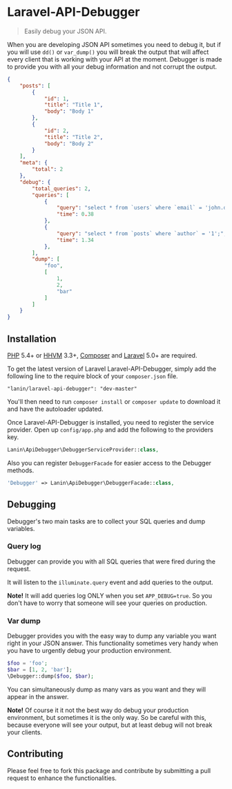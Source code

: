 # Laravel-API-Debugger
> Easily debug your JSON API. 

When you are developing JSON API sometimes you need to debug it, but if you will use `dd()` or `var_dump()` you will break the output that will affect every client that is working with your API at the moment. Debugger is made to provide you with all your debug information and not corrupt the output.

```json
{
    "posts": [
        {
            "id": 1,
            "title": "Title 1",
            "body": "Body 1"
        },        
        {
            "id": 2,
            "title": "Title 2",
            "body": "Body 2"
        }
    ],
    "meta": {
        "total": 2
    },
    "debug": {
        "total_queries": 2,
        "queries": [
            {
                "query": "select * from `users` where `email` = 'john.doe@acme.com' limit 1;",
                "time": 0.38
            },
            {
                "query": "select * from `posts` where `author` = '1';",
                "time": 1.34
            },
        ],
        "dump": [
            "foo",
            [
                1,
                2,
                "bar"
            ]
        ]
    }
}
```

## Installation

[PHP](https://php.net) 5.4+ or [HHVM](http://hhvm.com) 3.3+, [Composer](https://getcomposer.org) and [Laravel](http://laravel.com) 5.0+ are required.

To get the latest version of Laravel Laravel-API-Debugger, simply add the following line to the require block of your `composer.json` file.

```
"lanin/laravel-api-debugger": "dev-master"
```

You'll then need to run `composer install` or `composer update` to download it and have the autoloader updated.

Once Laravel-API-Debugger is installed, you need to register the service provider. Open up `config/app.php` and add the following to the providers key.

```php
Lanin\ApiDebugger\DebuggerServiceProvider::class,
```

Also you can register `DebuggerFacade` for easier  access to the Debugger methods.

```php
'Debugger' => Lanin\ApiDebugger\DebuggerFacade::class,
```

## Debugging

Debugger's two main tasks are to collect your SQL queries and dump variables.

### Query log

Debugger can provide you with all SQL queries that were fired during the request. 

It will listen to the `illuminate.query` event and add queries to the output.

**Note!** It will add queries log ONLY when you set `APP_DEBUG=true`. So you don't have to worry that someone will see your queries on production.

### Var dump

Debugger provides you with the easy way to dump any variable you want right in your JSON answer. This functionality sometimes very handy when you have to urgently debug your production environment.

```php
$foo = 'foo';
$bar = [1, 2, 'bar'];
\Debugger::dump($foo, $bar);
```

You can simultaneously dump as many vars as you want and they will appear in the answer.

**Note!** Of course it it not the best way do debug your production environment, but sometimes it is the only way. So be careful with this, because everyone will see your output, but at least debug will not break your clients.

## Contributing

Please feel free to fork this package and contribute by submitting a pull request to enhance the functionalities.